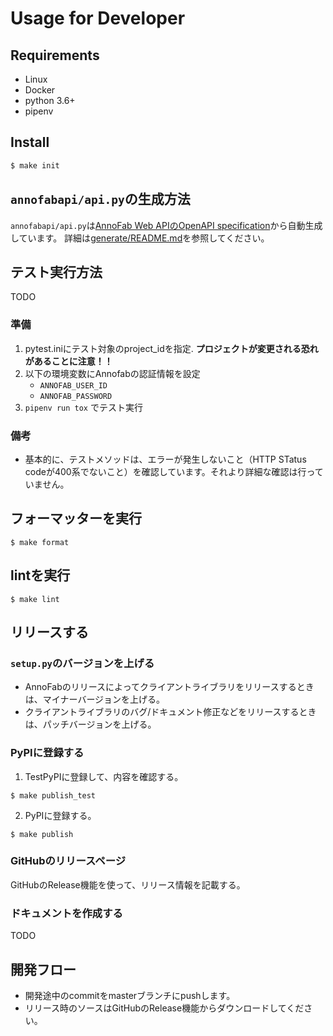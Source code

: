 # Usage for Developer

## Requirements
* Linux
* Docker
* python 3.6+
* pipenv

## Install

```bash
$ make init
```


## `annofabapi/api.py`の生成方法
`annofabapi/api.py`は[AnnoFab Web APIのOpenAPI specification](https://annofab.com/docs/api/swagger.yaml)から自動生成しています。
詳細は[generate/README.md](generate/README_for_generate.md)を参照してください。

## テスト実行方法
TODO

### 準備
1. pytest.iniにテスト対象のproject_idを指定. **プロジェクトが変更される恐れがあることに注意！！**
2. 以下の環境変数にAnnofabの認証情報を設定
    * `ANNOFAB_USER_ID`
    * `ANNOFAB_PASSWORD`
3. `pipenv run tox` でテスト実行

### 備考
* 基本的に、テストメソッドは、エラーが発生しないこと（HTTP STatus codeが400系でないこと）を確認しています。それより詳細な確認は行っていません。

    

## フォーマッターを実行

```
$ make format
```

## lintを実行

```
$ make lint
```

## リリースする

### `setup.py`のバージョンを上げる
* AnnoFabのリリースによってクライアントライブラリをリリースするときは、マイナーバージョンを上げる。
* クライアントライブラリのバグ/ドキュメント修正などをリリースするときは、パッチバージョンを上げる。


### PyPIに登録する
1. TestPyPIに登録して、内容を確認する。

```
$ make publish_test
```


2. PyPIに登録する。

```
$ make publish
```

### GitHubのリリースページ
GitHubのRelease機能を使って、リリース情報を記載する。


### ドキュメントを作成する
TODO


## 開発フロー
* 開発途中のcommitをmasterブランチにpushします。
* リリース時のソースはGitHubのRelease機能からダウンロードしてください。
